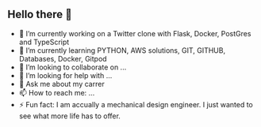 ## Hello there 👋

- 🔭 I’m currently working on a Twitter clone with Flask, Docker, PostGres and TypeScript
- 🌱 I’m currently learning PYTHON, AWS solutions, GIT, GITHUB, Databases, Docker, Gitpod
- 👯 I’m looking to collaborate on ...
- 🤔 I’m looking for help with ...
- 💬 Ask me about my carrer
- 📫 How to reach me: ...
- ⚡ Fun fact: I am accually a mechanical design engineer. I just wanted to see what more life has to offer.

